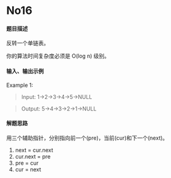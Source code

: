 # No16
#### 题目描述
反转一个单链表。

你的算法时间复杂度必须是 O(log n) 级别。
#### 输入、输出示例
Example 1:
> Input: 1->2->3->4->5->NULL

> Output: 5->4->3->2->1->NULL


#### 解题思路
用三个辅助指针，分别指向前一个(pre)，当前(cur)和下一个(next)。
1. next = cur.next
2. cur.next = pre
3. pre = cur
4. cur = next

